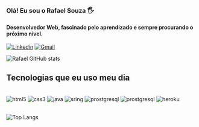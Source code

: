 ### Olá! Eu sou o Rafael Souza 🖐️

#### Desenvolvedor Web, fascinado pelo aprendizado e sempre procurando o próximo nível.

[![Linkedin](https://img.shields.io/badge/LinkedIn-0077B5?style=for-the-badge&logo=linkedin&logoColor=white)](https://www.linkedin.com/in/rafaelsouuza/)
[![Gmail](https://img.shields.io/badge/Gmail-D14836?style=for-the-badge&logo=gmail&logoColor=white)](snrafa.souza@gmail.com)

![Rafael GitHub stats](https://github-readme-stats.vercel.app/api?username=rafaelsouuza&show_icons=true&theme=dracula)

## Tecnologias que eu uso meu dia

<div style="display: inline_block"></br>
    <img align="center" alt="html5" src="https://img.shields.io/badge/HTML5-E34F26?style=for-the-badge&logo=html5&logoColor=white" />
    <img align="center" alt="css3" src="https://img.shields.io/badge/CSS3-1572B6?style=for-the-badge&logo=css3&logoColor=white" />
    <img align="center" alt="java" src="https://img.shields.io/badge/Java-ED8B00?style=for-the-badge&logo=java&logoColor=white" />
    <img align="center" alt="sring" src="https://img.shields.io/badge/Spring-6DB33F?style=for-the-badge&logo=spring&logoColor=white" />
    <img align="center" alt="prostgresql" src="https://img.shields.io/badge/PostgreSQL-316192?style=for-the-badge&logo=postgresql&logoColor=white" />
    <img align="center" alt="prostgresql" src="https://img.shields.io/badge/MySQL-00000F?style=for-the-badge&logo=mysql&logoColor=white" />
    <img align="center" alt="heroku" src="https://img.shields.io/badge/Heroku-430098?style=for-the-badge&logo=heroku&logoColor=white" />
</div></br>

![Top Langs](https://github-readme-stats.vercel.app/api/top-langs/?username=rafaelsouuza&theme=dracula)

